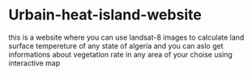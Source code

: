 # Urbain-heat-island-website
this is a website where you can use landsat-8 images to calculate land surface tempereture of any state of algeria and you can aslo get informations about vegetation rate in any area of your choise using interactive map
